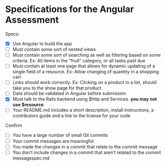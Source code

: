 # Specifications for the Angular Assessment

Specs:
- [x] Use Angular to build the app
- [ ] Must contain some sort of nested views
- [ ] Must contain some sort of searching as well as filtering based on some criteria. Ex: All items in the "fruit" category, or all tasks past due
- [ ] Must contain at least one page that allows for dynamic updating of a single field of a resource. Ex: Allow changing of quantity in a shopping cart
- [ ] Links should work correctly. Ex: Clicking on a product in a list, should take you to the show page for that product
- [ ] Data should be validated in Angular before submission
- [x] Must talk to the Rails backend using $http and Services. **you may not use $resource**
- [ ] Your README.md includes a short description, install instructions, a contributors guide and a link to the license for your code

Confirm
- [ ] You have a large number of small Git commits
- [ ] Your commit messages are meaningful
- [ ] You made the changes in a commit that relate to the commit message
- [ ] You don't include changes in a commit that aren't related to the commit messagespec.md